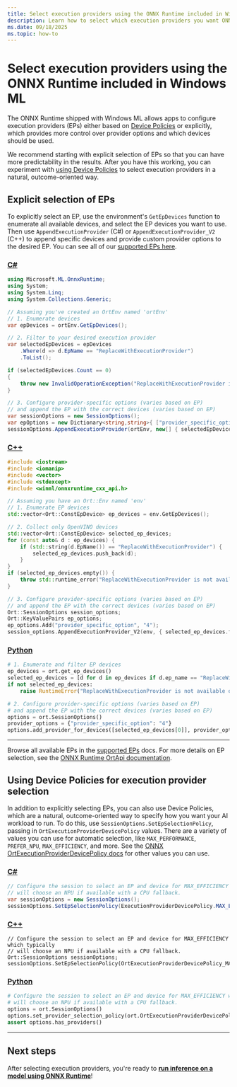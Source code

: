 ```yaml
---
title: Select execution providers using the ONNX Runtime included in Windows ML
description: Learn how to select which execution providers you want ONNX to use for hardware-optimized AI inference via Windows ML.
ms.date: 09/18/2025
ms.topic: how-to
---
```


# Select execution providers using the ONNX Runtime included in Windows ML

The ONNX Runtime shipped with Windows ML allows apps to configure execution providers (EPs) either based on [Device Policies](#using-device-policies-for-execution-provider-selection) or explicitly, which provides more control over provider options and which devices should be used.

We recommend starting with explicit selection of EPs so that you can have more predictability in the results. After you have this working, you can experiment with [using Device Policies](#using-device-policies-for-execution-provider-selection) to select execution providers in a natural, outcome-oriented way.

## Explicit selection of EPs

To explicitly select an EP, use the environment's `GetEpDevices` function to enumerate all available devices, and select the EP devices you want to use. Then use `AppendExecutionProvider` (C#) or `AppendExecutionProvider_V2` (C++) to append specific devices and provide custom provider options to the desired EP. You can see all of our [supported EPs here](./supported-execution-providers.md).

### [C#](#tab/csharp)

```csharp
using Microsoft.ML.OnnxRuntime;
using System;
using System.Linq;
using System.Collections.Generic;

// Assuming you've created an OrtEnv named 'ortEnv'
// 1. Enumerate devices
var epDevices = ortEnv.GetEpDevices();

// 2. Filter to your desired execution provider
var selectedEpDevices = epDevices
    .Where(d => d.EpName == "ReplaceWithExecutionProvider")
    .ToList();

if (selectedEpDevices.Count == 0)
{
    throw new InvalidOperationException("ReplaceWithExecutionProvider is not available on this system.");
}

// 3. Configure provider-specific options (varies based on EP)
// and append the EP with the correct devices (varies based on EP)
var sessionOptions = new SessionOptions();
var epOptions = new Dictionary<string,string>{ ["provider_specific_option"] = "4" };
sessionOptions.AppendExecutionProvider(ortEnv, new[] { selectedEpDevices.First() }, epOptions);
```

### [C++](#tab/cppwinrt)

```cpp
#include <iostream>
#include <iomanip>
#include <vector>
#include <stdexcept>
#include <winml/onnxruntime_cxx_api.h>

// Assuming you have an Ort::Env named 'env'
// 1. Enumerate EP devices
std::vector<Ort::ConstEpDevice> ep_devices = env.GetEpDevices();

// 2. Collect only OpenVINO devices
std::vector<Ort::ConstEpDevice> selected_ep_devices;
for (const auto& d : ep_devices) {
    if (std::string(d.EpName()) == "ReplaceWithExecutionProvider") {
        selected_ep_devices.push_back(d);
    }
}
if (selected_ep_devices.empty()) {
    throw std::runtime_error("ReplaceWithExecutionProvider is not available on this system.");
}

// 3. Configure provider-specific options (varies based on EP)
// and append the EP with the correct devices (varies based on EP)
Ort::SessionOptions session_options;
Ort::KeyValuePairs ep_options;
ep_options.Add("provider_specific_option", "4");
session_options.AppendExecutionProvider_V2(env, { selected_ep_devices.front() }, ep_options);
```

### [Python](#tab/python)

```python
# 1. Enumerate and filter EP devices
ep_devices = ort.get_ep_devices()
selected_ep_devices = [d for d in ep_devices if d.ep_name == "ReplaceWithExecutionProvider"]
if not selected_ep_devices:
    raise RuntimeError("ReplaceWithExecutionProvider is not available on this system.")

# 2. Configure provider-specific options (varies based on EP)
# and append the EP with the correct devices (varies based on EP)
options = ort.SessionOptions()
provider_options = {"provider_specific_option": "4"}
options.add_provider_for_devices([selected_ep_devices[0]], provider_options)
```

---

Browse all available EPs in the [supported EPs](./supported-execution-providers.md) docs. For more details on EP selection, see the [ONNX Runtime OrtApi documentation](https://onnxruntime.ai/docs/api/c/struct_ort_api.html).

## Using Device Policies for execution provider selection

In addition to explicitly selecting EPs, you can also use Device Policies, which are a natural, outcome-oriented way to specify how you want your AI workload to run. To do this, use `SessionOptions.SetEpSelectionPolicy`, passing in `OrtExecutionProviderDevicePolicy` values. There are a variety of values you can use for automatic selection, like `MAX_PERFORMANCE`, `PREFER_NPU`, `MAX_EFFICIENCY`, and more. See the [ONNX OrtExecutionProviderDevicePolicy docs](https://onnxruntime.ai/docs/api/c/group___global.html#gaf26ca954c79d297a31a66187dd1b4e24) for other values you can use.

### [C#](#tab/csharp)

```csharp
// Configure the session to select an EP and device for MAX_EFFICIENCY which typically
// will choose an NPU if available with a CPU fallback.
var sessionOptions = new SessionOptions();
sessionOptions.SetEpSelectionPolicy(ExecutionProviderDevicePolicy.MAX_EFFICIENCY);
```

### [C++](#tab/cppwinrt)

```cppwinrt
// Configure the session to select an EP and device for MAX_EFFICIENCY which typically
// will choose an NPU if available with a CPU fallback.
Ort::SessionOptions sessionOptions;
sessionOptions.SetEpSelectionPolicy(OrtExecutionProviderDevicePolicy_MAX_EFFICIENCY);
```

### [Python](#tab/python)

```python
# Configure the session to select an EP and device for MAX_EFFICIENCY which typically
# will choose an NPU if available with a CPU fallback.
options = ort.SessionOptions()
options.set_provider_selection_policy(ort.OrtExecutionProviderDevicePolicy.MAX_EFFICIENCY)
assert options.has_providers()
```

---

## Next steps

After selecting execution providers, you're ready to **[run inference on a model using ONNX Runtime](./run-onnx-models.md)**!
